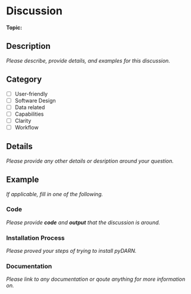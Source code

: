# Discussion 

**Topic:**

## Description

*Please describe, provide details, and examples for this discussion.*

## Category

- [ ] User-friendly  
- [ ] Software Design
- [ ] Data related
- [ ] Capabilities
- [ ] Clarity 
- [ ] Workflow

## Details

*Please provide any other details or desription around your question.*

## Example  

*If applicable, fill in one of the following.*

### Code

*Please provide **code** and **output** that the discussion is around.*

### Installation Process 

*Please proved your steps of trying to install pyDARN.*

### Documentation

*Please link to any documentation or qoute anything for more information on.*
